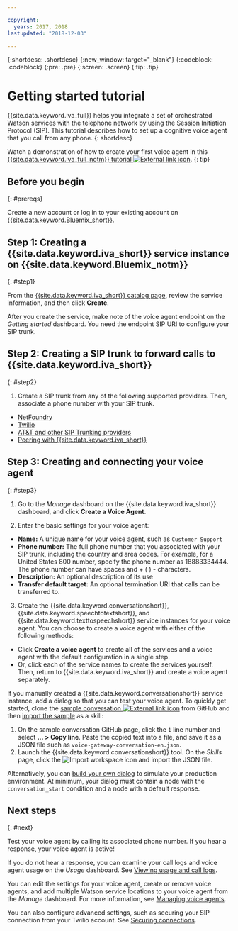 ```yaml
---

copyright:
  years: 2017, 2018
lastupdated: "2018-12-03"

---
```


{:shortdesc: .shortdesc}
{:new_window: target="_blank"}
{:codeblock: .codeblock}
{:pre: .pre}
{:screen: .screen}
{:tip: .tip}

# Getting started tutorial
{{site.data.keyword.iva_full}} helps you integrate a set of orchestrated Watson services with the telephone network by using the Session Initiation Protocol (SIP). This tutorial describes how to set up a cognitive voice agent that you call from any phone.
{: shortdesc}

Watch a demonstration of how to create your first voice agent in this [{{site.data.keyword.iva_full_notm}} tutorial ![External link icon](../../icons/launch-glyph.svg "External link icon")](https://developer.ibm.com/tv/building-voice-enabled-cognitive-applications-with-watson/).
{: tip}

## Before you begin
{: #prereqs}

Create a new account or log in to your existing account on [{{site.data.keyword.Bluemix_short}}](https://cloud.ibm.com/).

## Step 1: Creating a {{site.data.keyword.iva_short}} service instance on {{site.data.keyword.Bluemix_notm}}
{: #step1}

From the [{{site.data.keyword.iva_short}} catalog page](https://cloud.ibm.com/catalog/services/voice-agent-with-watson), review the service information, and then click **Create**.

After you create the service, make note of the voice agent endpoint on the _Getting started_ dashboard. You need the endpoint SIP URI to configure your SIP trunk.

## Step 2: Creating a SIP trunk to forward calls to {{site.data.keyword.iva_short}}
{: #step2}

1. Create a SIP trunk from any of the following supported providers. Then, associate a phone number with your SIP trunk.

  * [NetFoundry](connect-SIP.html#NetFoundry-setup)
  * [Twilio](connect-SIP.html#twilio-setup)
  * [AT&T and other SIP Trunking providers](connect-SIP.html#att-other)
  * [Peering with {{site.data.keyword.iva_short}}](connect-SIP.html#peering)

## Step 3: Creating and connecting your voice agent
{: #step3}

1. Go to the _Manage_ dashboard on the {{site.data.keyword.iva_short}} dashboard, and click **Create a Voice Agent**.

2. Enter the basic settings for your voice agent:
  * **Name:** A unique name for your voice agent, such as `Customer Support`
  * **Phone number:** The full phone number that you associated with your SIP trunk, including the country and area codes. For example, for a United States 800 number, specify the phone number as 18883334444. The phone number can have spaces and + ( ) - characters.
  * **Description:** An optional description of its use
  * **Transfer default target:** An optional termination URI that calls can be transferred to.

3. Create the {{site.data.keyword.conversationshort}}, {{site.data.keyword.speechtotextshort}}, and {{site.data.keyword.texttospeechshort}} service instances for your voice agent. You can choose to create a voice agent with either of the following methods:
  * Click **Create a voice agent** to create all of the services and a voice agent with the default configuration in a single step.
  * Or, click each of the service names to create the services yourself. Then, return to {{site.data.keyword.iva_short}} and create a voice agent separately.

   If you manually created a {{site.data.keyword.conversationshort}} service instance, add a dialog so that you can test your voice agent.  To quickly get started, clone the [sample conversation ![External link icon](../../icons/launch-glyph.svg "External link icon")](https://github.com/WASdev/sample.voice.gateway/blob/master/conversation/voice-gateway-conversation-en.json) from GitHub and then [import the sample](../conversation/configure-workspace.html#creating-workspaces) as a skill:

   1. On the sample conversation GitHub page, click the `1` line number and select **... > Copy line**. Paste the copied text into a file, and save it as a JSON file such as `voice-gateway-conversation-en.json`.
   2. Launch the {{site.data.keyword.conversationshort}} tool. On the _Skills_ page, click the ![Import workspace](../conversation/images/workspace_import.png) icon and import the JSON file.

  Alternatively, you can [build your own dialog](../conversation/dialog-build.html) to simulate your production environment. At minimum, your dialog must contain a node with the `conversation_start` condition and a node with a default response.


## Next steps
{: #next}

Test your voice agent by calling its associated phone number. If you hear a response, your voice agent is active!

If you do not hear a response, you can examine your call logs and voice agent usage on the _Usage_ dashboard. See [Viewing usage and call logs](logging.html).

You can edit the settings for your voice agent, create or remove voice agents, and add multiple Watson service locations to your voice agent from the _Manage_ dashboard. For more information, see [Managing voice agents](managing.html).

You can also configure advanced settings, such as securing your SIP connection from your Twilio account. See [Securing connections](secure-trunking.html).
